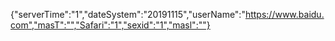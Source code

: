 {"serverTime":"1","dateSystem":"20191115","userName":"https://www.baidu.com","masT":"","Safari":"1","sexid":"1","masl":""}
